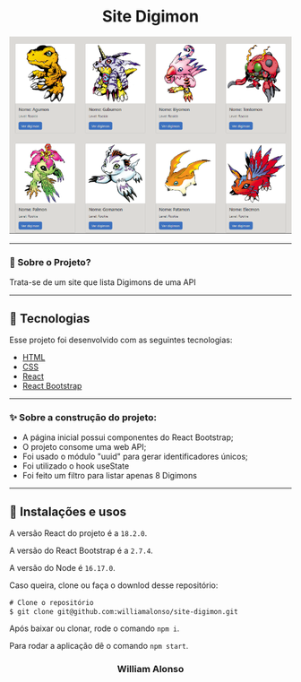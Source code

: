 
<h1 align="center">
    Site Digimon
</h1>

<div align="center">
  <img src="https://github.com/williamalonso/site-digimon/blob/master/public/home.png" alt"Digimons" title="Digimons Project" width="600" />
  

---

</div>



### 🤔 Sobre o Projeto?

Trata-se de um site que lista Digimons de uma API

---

## 🚀 Tecnologias

Esse projeto foi desenvolvido com as seguintes tecnologias:

- [HTML](https://developer.mozilla.org/pt-BR/docs/Web/HTML)
- [CSS](https://developer.mozilla.org/pt-BR/docs/Web/CSS)
- [React](https://react.dev/)
- [React Bootstrap](https://react-bootstrap.github.io/)

---

### ✨ Sobre a construção do projeto:

- A página inicial possui componentes do React Bootstrap;
- O projeto consome uma web API;
- Foi usado o módulo "uuid" para gerar identificadores únicos;
- Foi utilizado o hook useState
- Foi feito um filtro para listar apenas 8 Digimons

---

## 🙅 Instalações e usos

A versão React do projeto é a `18.2.0`.

A versão do React Bootstrap é a `2.7.4`.

A versão do Node é `16.17.0`.

Caso queira, clone ou faça o downlod desse repositório:

```
# Clone o repositório
$ git clone git@github.com:williamalonso/site-digimon.git
```

Após baixar ou clonar, rode o comando `npm i`.

Para rodar a aplicação dê o comando `npm start`.

<h3 align="center">William Alonso</h3>


